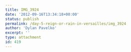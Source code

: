 ```yaml
---
title: IMG_3924
date: '2012-09-16T13:34:18+00:00'
status: publish
permalink: /day-5-reign-or-rain-in-versailles/img_3924
author: 'Dylan Pavelko'
excerpt: ''
type: attachment
id: 419
---
```

<!DOCTYPE html PUBLIC "-//W3C//DTD HTML 4.0 Transitional//EN" "http://www.w3.org/TR/REC-html40/loose.dtd">
<?xml encoding="UTF-8">

